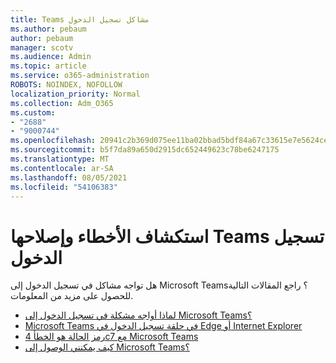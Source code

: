 ```yaml
---
title: Teams مشاكل تسجيل الدخول
ms.author: pebaum
author: pebaum
manager: scotv
ms.audience: Admin
ms.topic: article
ms.service: o365-administration
ROBOTS: NOINDEX, NOFOLLOW
localization_priority: Normal
ms.collection: Adm_O365
ms.custom:
- "2688"
- "9000744"
ms.openlocfilehash: 20941c2b369d075ee11ba02bbad5bdf84a67c33615e7e5624ce790bb04cb808c
ms.sourcegitcommit: b5f7da89a650d2915dc652449623c78be6247175
ms.translationtype: MT
ms.contentlocale: ar-SA
ms.lasthandoff: 08/05/2021
ms.locfileid: "54106383"
---
```

# <a name="troubleshooting-teams-sign-in"></a>استكشاف الأخطاء وإصلاحها Teams تسجيل الدخول 

هل تواجه مشاكل في تسجيل الدخول إلى Microsoft Teams؟ راجع المقالات التالية للحصول على مزيد من المعلومات.

- [لماذا أواجه مشكلة في تسجيل الدخول إلى Microsoft Teams؟](https://support.office.com/article/a02f683b-61a3-4008-9447-ee60c5593b0f)
- [Microsoft Teams في حلقة تسجيل الدخول في Edge أو Internet Explorer](https://docs.microsoft.com/microsoftteams/troubleshoot/teams-sign-in/sign-in-loop)
- [رمز الحالة هو الخطأ 4c7 مع Microsoft Teams](https://support.microsoft.com/help/4041047/modern-authentication-failed-here-status-code-is-4c7-when-signing-in-t)
- [كيف يمكنني الوصول إلى Microsoft Teams؟](https://support.office.com/article/how-do-i-get-access-to-microsoft-teams-fc7f1634-abd3-4f26-a597-9df16e4ca65b)